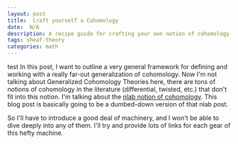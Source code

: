 ```yaml
---
layout: post
title:  Craft yourself a Cohomology
date:  N/A 
description: A recipe guide for crafting your own notion of cohomology.
tags: sheaf-theory
categories: math
---
```


test
In this post, I want to outline a very general framework for defining and working with a really far-out generalization of cohomology. Now I'm not talking about Generalized Cohomology Theories here, there are tons of notions of cohomology in the literature (differential, twisted, etc.) that don't fit into this notion. I'm talking about the [nlab notion of cohomology](https://ncatlab.org/nlab/show/cohomology). This blog post is basically going to be a dumbed-down version of that nlab post.

So I'll have to introduce a good deal of machinery, and I won't be able to dive deeply into any of them. I'll try and provide lots of links for each gear of this hefty machine.
